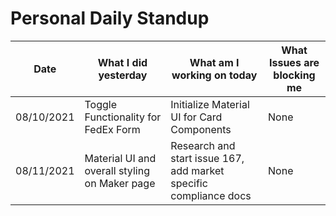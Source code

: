 # Personal Daily Standup

|       Date         |What I did yesterday                     |What am I working on today | What Issues are blocking me                      |
|----------------|-------------------------------|-----------------------------|------------|
|08/10/2021|Toggle Functionality for FedEx Form          |Initialize Material UI for Card Components           |None
|08/11/2021|Material UI and overall styling on Maker page         |Research and start issue 167, add market specific compliance docs     |None
